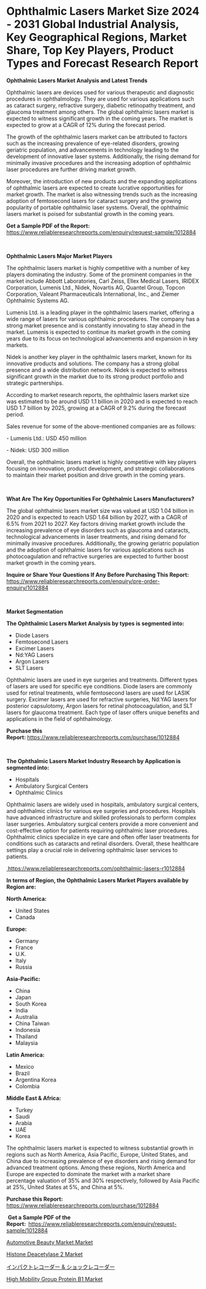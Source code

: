 <p><h1>Ophthalmic Lasers Market Size 2024 - 2031 Global Industrial Analysis, Key Geographical Regions, Market Share, Top Key Players, Product Types and Forecast Research Report</h1></p><p><strong>Ophthalmic Lasers Market Analysis and Latest Trends</strong></p>
<p><p>Ophthalmic lasers are devices used for various therapeutic and diagnostic procedures in ophthalmology. They are used for various applications such as cataract surgery, refractive surgery, diabetic retinopathy treatment, and glaucoma treatment among others. The global ophthalmic lasers market is expected to witness significant growth in the coming years. The market is expected to grow at a CAGR of 12% during the forecast period.</p><p>The growth of the ophthalmic lasers market can be attributed to factors such as the increasing prevalence of eye-related disorders, growing geriatric population, and advancements in technology leading to the development of innovative laser systems. Additionally, the rising demand for minimally invasive procedures and the increasing adoption of ophthalmic laser procedures are further driving market growth.</p><p>Moreover, the introduction of new products and the expanding applications of ophthalmic lasers are expected to create lucrative opportunities for market growth. The market is also witnessing trends such as the increasing adoption of femtosecond lasers for cataract surgery and the growing popularity of portable ophthalmic laser systems. Overall, the ophthalmic lasers market is poised for substantial growth in the coming years.</p></p>
<p><strong>Get a Sample PDF of the Report:&nbsp;</strong> <a href="https://www.reliableresearchreports.com/enquiry/request-sample/1012884">https://www.reliableresearchreports.com/enquiry/request-sample/1012884</a></p>
<p>&nbsp;</p>
<p><strong>Ophthalmic Lasers Major Market Players</strong></p>
<p><p>The ophthalmic lasers market is highly competitive with a number of key players dominating the industry. Some of the prominent companies in the market include Abbott Laboratories, Carl Zeiss, Ellex Medical Lasers, IRIDEX Corporation, Lumenis Ltd., Nidek, Novartis AG, Quantel Group, Topcon Corporation, Valeant Pharmaceuticals International, Inc., and Ziemer Ophthalmic Systems AG.</p><p>Lumenis Ltd. is a leading player in the ophthalmic lasers market, offering a wide range of lasers for various ophthalmic procedures. The company has a strong market presence and is constantly innovating to stay ahead in the market. Lumenis is expected to continue its market growth in the coming years due to its focus on technological advancements and expansion in key markets.</p><p>Nidek is another key player in the ophthalmic lasers market, known for its innovative products and solutions. The company has a strong global presence and a wide distribution network. Nidek is expected to witness significant growth in the market due to its strong product portfolio and strategic partnerships.</p><p>According to market research reports, the ophthalmic lasers market size was estimated to be around USD 1.1 billion in 2020 and is expected to reach USD 1.7 billion by 2025, growing at a CAGR of 9.2% during the forecast period.</p><p>Sales revenue for some of the above-mentioned companies are as follows:</p><p>- Lumenis Ltd.: USD 450 million</p><p>- Nidek: USD 300 million</p><p>Overall, the ophthalmic lasers market is highly competitive with key players focusing on innovation, product development, and strategic collaborations to maintain their market position and drive growth in the coming years.</p></p>
<p>&nbsp;</p>
<p><strong>What Are The Key Opportunities For Ophthalmic Lasers Manufacturers?</strong></p>
<p><p>The global ophthalmic lasers market size was valued at USD 1.04 billion in 2020 and is expected to reach USD 1.64 billion by 2027, with a CAGR of 6.5% from 2021 to 2027. Key factors driving market growth include the increasing prevalence of eye disorders such as glaucoma and cataracts, technological advancements in laser treatments, and rising demand for minimally invasive procedures. Additionally, the growing geriatric population and the adoption of ophthalmic lasers for various applications such as photocoagulation and refractive surgeries are expected to further boost market growth in the coming years.</p></p>
<p><strong>Inquire or Share Your Questions If Any Before Purchasing This Report:</strong> <a href="https://www.reliableresearchreports.com/enquiry/pre-order-enquiry/1012884">https://www.reliableresearchreports.com/enquiry/pre-order-enquiry/1012884</a></p>
<p>&nbsp;</p>
<p><strong>Market Segmentation</strong></p>
<p><strong>The Ophthalmic Lasers Market Analysis by types is segmented into:</strong></p>
<p><ul><li>Diode Lasers</li><li>Femtosecond Lasers</li><li>Excimer Lasers</li><li>Nd:YAG Lasers</li><li>Argon Lasers</li><li>SLT Lasers</li></ul></p>
<p><p>Ophthalmic lasers are used in eye surgeries and treatments. Different types of lasers are used for specific eye conditions. Diode lasers are commonly used for retinal treatments, while femtosecond lasers are used for LASIK surgery. Excimer lasers are used for refractive surgeries, Nd:YAG lasers for posterior capsulotomy, Argon lasers for retinal photocoagulation, and SLT lasers for glaucoma treatment. Each type of laser offers unique benefits and applications in the field of ophthalmology.</p></p>
<p><strong>Purchase this Report:&nbsp;</strong><a href="https://www.reliableresearchreports.com/purchase/1012884">https://www.reliableresearchreports.com/purchase/1012884</a></p>
<p>&nbsp;</p>
<p><strong>The Ophthalmic Lasers Market Industry Research by Application is segmented into:</strong></p>
<p><ul><li>Hospitals</li><li>Ambulatory Surgical Centers</li><li>Ophthalmic Clinics</li></ul></p>
<p><p>Ophthalmic lasers are widely used in hospitals, ambulatory surgical centers, and ophthalmic clinics for various eye surgeries and procedures. Hospitals have advanced infrastructure and skilled professionals to perform complex laser surgeries. Ambulatory surgical centers provide a more convenient and cost-effective option for patients requiring ophthalmic laser procedures. Ophthalmic clinics specialize in eye care and often offer laser treatments for conditions such as cataracts and retinal disorders. Overall, these healthcare settings play a crucial role in delivering ophthalmic laser services to patients.</p></p>
<p><a href="https://www.reliableresearchreports.com/ophthalmic-lasers-r1012884">&nbsp;https://www.reliableresearchreports.com/ophthalmic-lasers-r1012884</a></p>
<p><strong>In terms of Region, the Ophthalmic Lasers Market Players available by Region are:</strong></p>
<p>
    <p> <strong> North America: </strong>
        <ul>
            <li>United States</li>
            <li>Canada</li>
        </ul>
        </p> 
    <p> <strong> Europe: </strong>
        <ul>
            <li>Germany</li>
            <li>France</li>
            <li>U.K.</li>
            <li>Italy</li>
            <li>Russia</li>
        </ul>
        </p> 
    <p> <strong> Asia-Pacific: </strong>
        <ul>
            <li>China</li>
            <li>Japan</li>
            <li>South Korea</li>
            <li>India</li>
            <li>Australia</li>
            <li>China Taiwan</li>
            <li>Indonesia</li>
            <li>Thailand</li>
            <li>Malaysia</li>
        </ul>
        </p> 
    <p> <strong> Latin America: </strong>
        <ul>
            <li>Mexico</li>
            <li>Brazil</li>
            <li>Argentina Korea</li>
            <li>Colombia</li>
        </ul>
        </p> 
    <p> <strong> Middle East & Africa: </strong>
        <ul>
            <li>Turkey</li>
            <li>Saudi</li>
            <li>Arabia</li>
            <li>UAE</li>
            <li>Korea</li>
        </ul>
    </p>
    </p>
<p><p>The ophthalmic lasers market is expected to witness substantial growth in regions such as North America, Asia Pacific, Europe, United States, and China due to increasing prevalence of eye disorders and rising demand for advanced treatment options. Among these regions, North America and Europe are expected to dominate the market with a market share percentage valuation of 35% and 30% respectively, followed by Asia Pacific at 25%, United States at 5%, and China at 5%.</p></p>
<p><strong>Purchase this Report: </strong><a href="https://www.reliableresearchreports.com/purchase/1012884">https://www.reliableresearchreports.com/purchase/1012884</a></p>
<p>&nbsp;<strong>Get a Sample PDF of the Report:&nbsp;&nbsp;</strong><a href="https://www.reliableresearchreports.com/enquiry/request-sample/1012884">https://www.reliableresearchreports.com/enquiry/request-sample/1012884</a></p>
<p><strong></strong></p>
<p><p><a href="https://github.com/HugoFirst21/Market-Research-Report-List-1/blob/main/automotive-beauty-market-market.md">Automotive Beauty Market Market</a></p><p><a href="https://www.linkedin.com/pulse/histone-deacetylase-2-market-research-report-its-history-forecast-fwjwe">Histone Deacetylase 2 Market</a></p><p><a href="https://medium.com/@jeromeboyer1970/%E3%82%A4%E3%83%B3%E3%83%91%E3%82%AF%E3%83%88-%E3%82%B7%E3%83%A7%E3%83%83%E3%82%AF%E3%83%AC%E3%82%B3%E3%83%BC%E3%83%80%E3%83%BC%E3%82%BA%E5%B8%82%E5%A0%B4%E3%83%AC%E3%83%9D%E3%83%BC%E3%83%88%E3%81%AF-%E3%81%93%E3%81%AE%E5%B8%82%E5%A0%B4%E3%81%AE%E6%9C%80%E6%96%B0%E3%81%AE%E3%83%88%E3%83%AC%E3%83%B3%E3%83%89%E3%81%A8%E6%88%90%E9%95%B7%E6%A9%9F%E4%BC%9A%E3%82%92%E6%98%8E%E3%82%89%E3%81%8B%E3%81%AB%E3%81%97%E3%81%A6%E3%81%84%E3%81%BE%E3%81%99-e798823cfa80">インパクトレコーダー & ショックレコーダー</a></p><p><a href="https://www.linkedin.com/pulse/high-mobility-group-protein-b1-market-key-successful-business-d6itf">High Mobility Group Protein B1 Market</a></p></p>